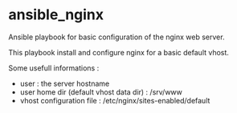 ansible_nginx
=============

Ansible playbook for basic configuration of the nginx web server.

This playbook install and configure nginx for a basic default vhost.

Some usefull informations :
  * user : the server hostname
  * user home dir (default vhost data dir) : /srv/www
  * vhost configuration file : /etc/nginx/sites-enabled/default
